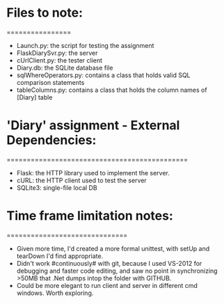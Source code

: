 # Files to note:
================
- Launch.py: 				the script for testing the assignment
- FlaskDiarySvr.py:			the server
- cUrlClient.py:			the tester client
- Diary.db:					the SQLite database file
- sqlWhereOperators.py:		contains a class that holds valid SQL comparison statements
- tableColumns.py:			contains a class that holds the column names of [Diary] table



# 'Diary' assignment - External Dependencies:
=============================================
- Flask: the HTTP library used to implement the server.
- cURL: the HTTP client used to test the server
- SQLite3: single-file local DB



# Time frame limitation notes:
==============================
- Given more time, I'd created a more formal unittest, with setUp and tearDown I'd find appropriate.
- Didn't work #continuously# with git, because I used VS-2012 for debugging and faster code editing, and saw no point in synchronizing >50MB that .Net dumps intop the folder with GITHUB.
- Could be more elegant to run client and server in different cmd windows. Worth exploring.
